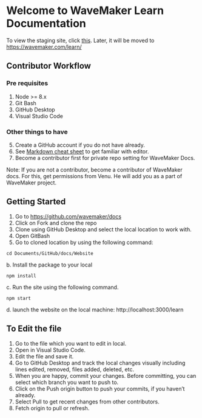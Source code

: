 # Welcome to WaveMaker Learn Documentation

To view the staging site, click [this](http://52.8.62.171/learn/).
Later, it will be moved to https://wavemaker.com/learn/

## Contributor Workflow

### Pre requisites 

1.	Node >= 8.x 
2.	Git Bash
3.	GitHub Desktop 
4.	Visual Studio Code

### Other things to have
5.	Create a GitHub account if you do not have already. 
6.	See [Markdown cheat sheet](https://guides.github.com/features/mastering-markdown/) to get familiar with editor. 
7.	Become a contributor first for private repo setting for WaveMaker Docs. 

Note: If you are not a contributor, become a contributor of WaveMaker docs. For this, get permissions from Venu. He will add you as a part of WaveMaker project. 

## Getting Started 
1.	Go to https://github.com/wavemaker/docs
2.	Click on Fork and clone the repo 
3.	Clone using GitHub Desktop and select the local location to work with.
4.	Open GitBash
5.	Go to cloned location by using the following command: 

```
cd Documents/GitHub/docs/Website
```
b.	Install the package to your local
```
npm install
```
c.	Run the site using the following command. 
```
npm start
```
d.	launch the website on the local machine: http://localhost:3000/learn

## To Edit the file 
1.	Go to the file which you want to edit in local.
2.	Open in Visual Studio Code.
3.	Edit the file and save it. 
4.	Go to GitHub Desktop and track the local changes visually including lines edited, removed, files added, deleted, etc. 
5.	When you are happy, commit your changes. Before committing, you can select which branch you want to push to.
6.	Click on the Push origin button to push your commits, if you haven’t already. 
7.	Select Pull to get recent changes from other contributors. 
8.	Fetch origin to pull or refresh. 










